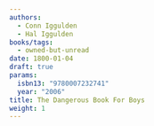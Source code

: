 ```yaml
---
authors:
  - Conn Iggulden
  - Hal Iggulden
books/tags:
  - owned-but-unread
date: 1800-01-04
draft: true
params:
  isbn13: "9780007232741"
  year: "2006"
title: The Dangerous Book For Boys
weight: 1
---
```


<!--more-->
